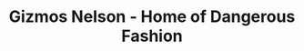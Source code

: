 ---
title: "Gizmos Nelson - Home of Dangerous Fashion"
url: /nelson/gizmos-nelson-home-of-dangerous-fashion/
shop: clothes
---